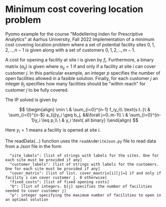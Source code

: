 # Minimum cost covering location problem

Pyomo example for the course "Modellering inden for Prescriptive Analytics" at Aarhus University, Fall 2022
Implementation of a minimum cost covering location problem where a set of potential facility
sites $0,1,2,..,n-1$ is given along with a set of customers $0,1,2,..,m-1$.

A cost for opening a facility at site $i$ is given by $f_i$. Furthermore, a binary matrix $(a_{ij})$ is given where
$a_{ij} = 1$ if and only if a facility at site $i$ can cover customer $j$. In this particular example, an integer $p$
specifies the number of open facilities allowed in a fasible solution.
Finally, for each customer $j$ an integer $b_j$ specifies how many facilities should be "within reach" for customer $j$
to be fully covered.

The IP solved is given by

$$
\\begin{align}
  \min        \ & \sum_{i=0}^{n-1} f_iy_i\\
  \text{s.t.:}\ & \sum_{i=0}^{n-$} a_{ij}y_i \geq b_j,   &&\forall j=0..m-1\\
              \ & \sum_{i=0}^{n-1}y_i \leq p,\\
              \ & y_i \text{ all binary}
\\end{align}
$$

Here $y_i=1$ means a facility is opened at site $i$.

The readData(...) function uses the `readAndWriteJson.py` file to read data from a Json file in the form
```
  "site_labels": [list of strings with labels for the sites. One for each site must be provided if any]
  "customer_labels": [list of strings with labels for the customers. One for each site must be provided if any]
  "cover_matrix": [list of list. cover_maxtrix[i][j]=1 if and only if facility i can cover customer j. 0 otherwise]
  "fixed_costs": [list of fixed opening costs]
  "b": [list of integers. b[j] specifies the number of facilities needed to cover customer j]
  "p": integer specifying the maximum number of facilities to open in an optimal solution
```
